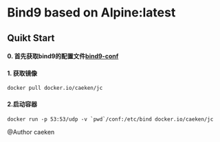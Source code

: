 # Bind9 based on Alpine:latest
## Quikt Start
#### 0. 首先获取bind9的配置文件<a href="https://github.com/caeken/jc/tree/master/conf">bind9-conf</a>
#### 1. 获取镜像
    docker pull docker.io/caeken/jc
#### 2.启动容器
    docker run -p 53:53/udp -v `pwd`/conf:/etc/bind docker.io/caeken/jc


@Author caeken
